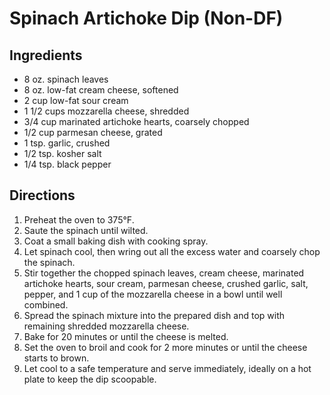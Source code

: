 # Spinach Artichoke Dip (Non-DF)
## Ingredients
-   8 oz. spinach leaves
-   8 oz. low-fat cream cheese, softened
-   2 cup low-fat sour cream
-   1 1/2 cups mozzarella cheese, shredded
-   3/4 cup marinated artichoke hearts, coarsely chopped
-   1/2 cup parmesan cheese, grated
-   1 tsp. garlic, crushed
-   1/2 tsp. kosher salt
-   1/4 tsp. black pepper

## Directions
1.  Preheat the oven to 375°F.
2.  Saute the spinach until wilted.
3.  Coat a small baking dish with cooking spray.
4.  Let spinach cool, then wring out all the excess water and coarsely chop the spinach.
5.  Stir together the chopped spinach leaves, cream cheese, marinated artichoke hearts, sour cream, parmesan cheese, crushed garlic, salt, pepper, and 1 cup of the mozzarella cheese in a bowl until well combined.
6.  Spread the spinach mixture into the prepared dish and top with remaining shredded mozzarella cheese.
7.  Bake for 20 minutes or until the cheese is melted.
8.  Set the oven to broil and cook for 2 more minutes or until the cheese starts to brown.
9.  Let cool to a safe temperature and serve immediately, ideally on a hot plate to keep the dip scoopable. 